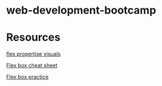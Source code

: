 # web-development-bootcamp

# Resources
[flex propertise visuals](https://appbrewery.github.io/flex-layout/)

[Flex box cheat sheet](https://css-tricks.com/snippets/css/a-guide-to-flexbox/)

[Flex box practice](https://appbrewery.github.io/flexboxfroggy/)
